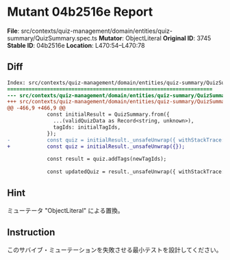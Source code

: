 # Mutant 04b2516e Report

**File**: src/contexts/quiz-management/domain/entities/quiz-summary/QuizSummary.spec.ts
**Mutator**: ObjectLiteral
**Original ID**: 3745
**Stable ID**: 04b2516e
**Location**: L470:54–L470:78

## Diff

```diff
Index: src/contexts/quiz-management/domain/entities/quiz-summary/QuizSummary.spec.ts
===================================================================
--- src/contexts/quiz-management/domain/entities/quiz-summary/QuizSummary.spec.ts	original
+++ src/contexts/quiz-management/domain/entities/quiz-summary/QuizSummary.spec.ts	mutated #3745
@@ -466,9 +466,9 @@
             const initialResult = QuizSummary.from({
               ...(validQuizData as Record<string, unknown>),
               tagIds: initialTagIds,
             });
-            const quiz = initialResult._unsafeUnwrap({ withStackTrace: true });
+            const quiz = initialResult._unsafeUnwrap({});
 
             const result = quiz.addTags(newTagIds);
 
             const updatedQuiz = result._unsafeUnwrap({ withStackTrace: true });
```

## Hint

ミューテータ "ObjectLiteral" による置換。

## Instruction

このサバイブ・ミューテーションを失敗させる最小テストを設計してください。
